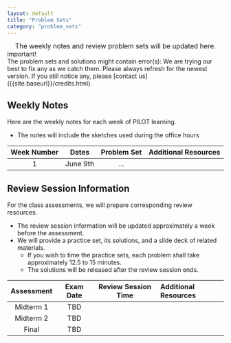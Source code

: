 ```yaml
---
layout: default
title: "Problem Sets"
category: "problem_sets"
---
```


<div style="text-align: center; font-size: 110%;">
    The weekly notes and review problem sets will be updated here.
</div>

<div class='admonition info'>
  <div class='title'>Important!</div>
  <div class='content' markdown='1'>
The problem sets and solutions might contain error(s): We are trying our best to fix any as we catch them. Please always refresh for the newest version. If you still notice any, please [contact us]({{site.baseurl}}/credits.html).
  </div>
</div>

## Weekly Notes

Here are the weekly notes for each week of PILOT learning.
- The notes will include the sketches used during the office hours

| Week Number | Dates | Problem Set | Additional Resources |
|:-----------:|:-----:|:-----------:|:---------------------|
| 1 | June 9th | ... |

## Review Session Information

For the class assessments, we will prepare corresponding review resources.
- The review session information will be updated approximately a week before the assessment.
- We will provide a practice set, its solutions, and a slide deck of related materials.
    - If you wish to time the practice sets, each problem shall take approximately 12.5 to 15 minutes.
    - The solutions will be released after the review session ends.

| Assessment | Exam Date | Review Session Time | Additional Resources |
|:----------:|:---------:|:-------------------:|:---------------------|
| Midterm 1 | TBD |  |  |
| Midterm 2 | TBD |  |  |
| Final | TBD |  |  |

